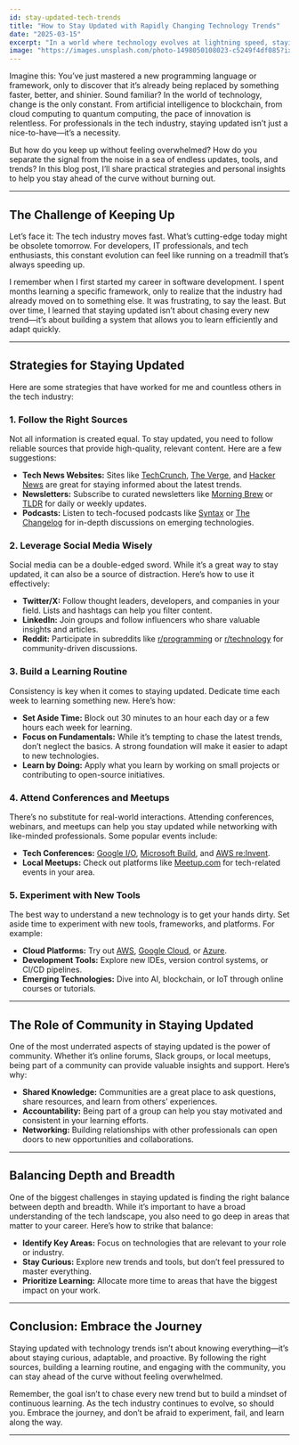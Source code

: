```yaml
---
id: stay-updated-tech-trends
title: "How to Stay Updated with Rapidly Changing Technology Trends"
date: "2025-03-15"
excerpt: "In a world where technology evolves at lightning speed, staying updated can feel overwhelming. Here’s how to keep pace without burning out."
image: "https://images.unsplash.com/photo-1498050108023-c5249f4df085?ixlib=rb-1.2.1&auto=format&fit=crop&w=1200&q=80"
---
```


Imagine this: You’ve just mastered a new programming language or framework, only to discover that it’s already being replaced by something faster, better, and shinier. Sound familiar? In the world of technology, change is the only constant. From artificial intelligence to blockchain, from cloud computing to quantum computing, the pace of innovation is relentless. For professionals in the tech industry, staying updated isn’t just a nice-to-have—it’s a necessity.

But how do you keep up without feeling overwhelmed? How do you separate the signal from the noise in a sea of endless updates, tools, and trends? In this blog post, I’ll share practical strategies and personal insights to help you stay ahead of the curve without burning out.

---

## The Challenge of Keeping Up

Let’s face it: The tech industry moves fast. What’s cutting-edge today might be obsolete tomorrow. For developers, IT professionals, and tech enthusiasts, this constant evolution can feel like running on a treadmill that’s always speeding up. 

I remember when I first started my career in software development. I spent months learning a specific framework, only to realize that the industry had already moved on to something else. It was frustrating, to say the least. But over time, I learned that staying updated isn’t about chasing every new trend—it’s about building a system that allows you to learn efficiently and adapt quickly.

---

## Strategies for Staying Updated

Here are some strategies that have worked for me and countless others in the tech industry:

### **1. Follow the Right Sources**
Not all information is created equal. To stay updated, you need to follow reliable sources that provide high-quality, relevant content. Here are a few suggestions:
- **Tech News Websites:** Sites like [TechCrunch](https://techcrunch.com), [The Verge](https://www.theverge.com), and [Hacker News](https://news.ycombinator.com) are great for staying informed about the latest trends.
- **Newsletters:** Subscribe to curated newsletters like [Morning Brew](https://www.morningbrew.com) or [TLDR](https://tldr.tech) for daily or weekly updates.
- **Podcasts:** Listen to tech-focused podcasts like [Syntax](https://syntax.fm) or [The Changelog](https://changelog.com) for in-depth discussions on emerging technologies.

### **2. Leverage Social Media Wisely**
Social media can be a double-edged sword. While it’s a great way to stay updated, it can also be a source of distraction. Here’s how to use it effectively:
- **Twitter/X:** Follow thought leaders, developers, and companies in your field. Lists and hashtags can help you filter content.
- **LinkedIn:** Join groups and follow influencers who share valuable insights and articles.
- **Reddit:** Participate in subreddits like [r/programming](https://www.reddit.com/r/programming) or [r/technology](https://www.reddit.com/r/technology) for community-driven discussions.

### **3. Build a Learning Routine**
Consistency is key when it comes to staying updated. Dedicate time each week to learning something new. Here’s how:
- **Set Aside Time:** Block out 30 minutes to an hour each day or a few hours each week for learning.
- **Focus on Fundamentals:** While it’s tempting to chase the latest trends, don’t neglect the basics. A strong foundation will make it easier to adapt to new technologies.
- **Learn by Doing:** Apply what you learn by working on small projects or contributing to open-source initiatives.

### **4. Attend Conferences and Meetups**
There’s no substitute for real-world interactions. Attending conferences, webinars, and meetups can help you stay updated while networking with like-minded professionals. Some popular events include:
- **Tech Conferences:** [Google I/O](https://events.google.com/io), [Microsoft Build](https://www.microsoft.com/en-us/build), and [AWS re:Invent](https://reinvent.awsevents.com).
- **Local Meetups:** Check out platforms like [Meetup.com](https://www.meetup.com) for tech-related events in your area.

### **5. Experiment with New Tools**
The best way to understand a new technology is to get your hands dirty. Set aside time to experiment with new tools, frameworks, and platforms. For example:
- **Cloud Platforms:** Try out [AWS](https://aws.amazon.com), [Google Cloud](https://cloud.google.com), or [Azure](https://azure.microsoft.com).
- **Development Tools:** Explore new IDEs, version control systems, or CI/CD pipelines.
- **Emerging Technologies:** Dive into AI, blockchain, or IoT through online courses or tutorials.

---

## The Role of Community in Staying Updated

One of the most underrated aspects of staying updated is the power of community. Whether it’s online forums, Slack groups, or local meetups, being part of a community can provide valuable insights and support. Here’s why:
- **Shared Knowledge:** Communities are a great place to ask questions, share resources, and learn from others’ experiences.
- **Accountability:** Being part of a group can help you stay motivated and consistent in your learning efforts.
- **Networking:** Building relationships with other professionals can open doors to new opportunities and collaborations.

---

## Balancing Depth and Breadth

One of the biggest challenges in staying updated is finding the right balance between depth and breadth. While it’s important to have a broad understanding of the tech landscape, you also need to go deep in areas that matter to your career. Here’s how to strike that balance:
- **Identify Key Areas:** Focus on technologies that are relevant to your role or industry.
- **Stay Curious:** Explore new trends and tools, but don’t feel pressured to master everything.
- **Prioritize Learning:** Allocate more time to areas that have the biggest impact on your work.

---

## Conclusion: Embrace the Journey

Staying updated with technology trends isn’t about knowing everything—it’s about staying curious, adaptable, and proactive. By following the right sources, building a learning routine, and engaging with the community, you can stay ahead of the curve without feeling overwhelmed.

Remember, the goal isn’t to chase every new trend but to build a mindset of continuous learning. As the tech industry continues to evolve, so should you. Embrace the journey, and don’t be afraid to experiment, fail, and learn along the way.

---
